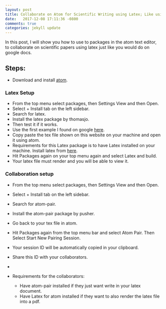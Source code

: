 ```yaml
---
layout: post
title: Collaborate on Atom for Scientific Writing using Latex; Like using Google docs
date:   2017-12-08 17:11:36 -0800
comments: true
categories: jekyll update
---
```


In this post, I will show you how to use to packages in the atom text editor, to collaborate on scientific papers using latex just like you would do on google docs.

## Steps:

- Download and install [atom](https://atom.io/).

### Latex Setup

- From the top menu select packages, then Settings View and then Open.
- Select + Install tab on the left sidebar.
- Search for latex.
- Install the latex package by thomasjo.
- Then test it if it works.
- Use the first example I found on google [here](http://www.cs.technion.ac.il/~yogi/Courses/CS-Scientific-Writing/examples/simple/simple.htm).
- Copy paste the tex file shown on this website on your machine and open it using atom.
- Requirements for this Latex package is to have Latex installed on your machine. Install latex from [here](https://www.latex-project.org/get/).
- Hit Packages again on your top menu again and select Latex and build.
- Your latex file must render and you will be able to view it.

### Collaboration setup

- From the top menu select packages, then Settings View and then Open.
- Select + Install tab on the left sidebar.
- Search for atom-pair.
- Install the atom-pair package by pusher.
- Go back to your tex file in atom.
- Hit Packages again from the top menu bar and select Atom Pair. Then Select Start New Pairing Session.
- Your session ID will be automatically copied in your clipboard.
- Share this ID with your collaborators.
-

- Requirements for the collaborators:
  - Have atom-pair installed if they just want write in your latex document.
  - Have Latex for atom installed if they want to also render the latex file into a pdf.
